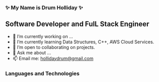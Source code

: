 ### ✨  My Name is Drum Holliday ✨

## Software Developer and FulL Stack Engineer

- 🔭 I’m currently working on ...
- 🌱 I’m currently learning Data Structures, C++, AWS Cloud Services. 
- 👯 I’m open to collaborating on projects.
- 💬 Ask me about ...
- 📫 Email me: hollidaydrum@gmail.com 


### Languages and Technologies

